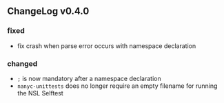 ## ChangeLog v0.4.0


### fixed

* fix crash when parse error occurs with namespace declaration


### changed

* `;` is now mandatory after a namespace declaration
* `nanyc-unittests` does no longer require an empty filename for running the
  NSL Selftest
